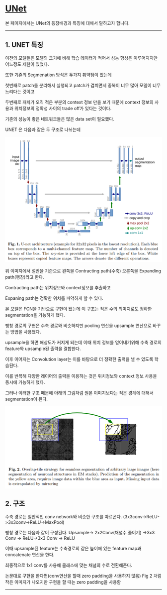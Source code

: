 # [UNet](https://arxiv.org/abs/1505.04597)
본 페이지에서는 UNet의 등장배경과 특징에 대해서 말하고자 합니다.

---

## 1. UNET 특징

이전의 모델들은 모델의 크기에 비해 학습 데이터가 적어서 성능 향상은 이루어지지만 어느정도 제한이 있었다.

또한 기존의 Segmenation 방식은 두가지 취약점이 있는데

첫번째로 patch를 분리해서 실행되고 patch가 겹치면서 중복이 너무 많아 모델이 너무 느리다는 것이고

두번째로 패치가 오직 적은 부분의 context 정보 만을 보기 때문에 context 정보의 사용과 위치정보의 정확성 사이의 trade off가 있다는 것이다.

기존의 성능이 좋은 네트워크들은 많은 data set이 필요했다.


UNET 은 다음과 같은 두 구조로 나뉘는데 

![1](./img/fig1.PNG)

위 이미지에서 절반을 기준으로 왼쪽을 Contracting path(수축) 오른쪽을 Expanding path(팽창)라고 한다.

Contracting path는 위치정보와 context정보를 추출하고

Expaning path는 정확한 위치를 파악하게 할 수 있다.

본 모델은 FCN을 기반으로 구현이 됐는데 이 구조는 적은 수의 의미지로도 정확한 segmentation을 가능하게 했다.

팽창 경로의 구현은 수축 경로와 비슷하지만 pooling 연산을 upsample 연산으로 바꾸는 방법을 사용했다.

upsample을 하면 해상도가 커지게 되는데 이때 위치 정보를 얻어내기위해 수축 경로의 feature와 upsample된 출력을 결합한다.

이후 이어지는 Convolution layer는 이를 바탕으로 더 정확한 출력을 낼 수 있도록 학습된다.

이를 반복해 다양한 레이어의 출력을 이용하는 것은 위치정보와 context 정보 사용을 동시에 가능하게 했다.

그러나 이러한 구조 때문에 아래의 그림처럼 원본 이미지보다는 적은 경계에 대해서 segmentation이 된다.

![2](./img/fig2.PNG)

## 2. 구조

수축 경로는 일반적인 conv network와 비슷한 구조를 따르곤다. (3x3conv->ReLU->3x3conv->ReLU->MaxPool)

팽창 경로는 다음과 같이 구성된다. Upsample-> 2x2Conv(채널수 줄이기) ->3x3 Conv -> ReLU->3x3 Conv -> ReLU

이때 upsample된 feature는 수축경로의 같은 높이에 있는 feature map과 concatenate 연산을 한다.

최종적으로 1x1 conv를 사용해 클래스에 맞는 채널의 수로 전환해준다.

논문대로 구현을 한다면(conv연산을 할때 zero padding을 사용하지 않음) Fig 2 처럼 작은 이미지가 나오지만 구현을 할 때는 zero padding을 사용함


---